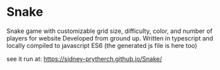 # Snake
Snake game with customizable grid size, difficulty, color, and number of players for website
Developed from ground up. Written in typescript and locally compiled to javascript ES6 (the generated js file is here too)

see it run at:
https://sidney-prytherch.github.io/Snake/
